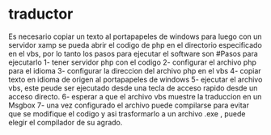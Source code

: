 # traductor
Es necesario copiar un texto al portapapeles de windows para luego con un servidor xamp se pueda abrir el codigo de php en el directorio
especificado en el vbs, por lo tanto los pasos para ejecutar el software son
#Pasos para ejecutarlo
1- tener servidor php con el codigo
2- configurar el archivo php para el idioma
3- configurar la direccion del archivo php en el vbs 
4- copiar texto en idioma de origen al portapapeles de windows
5- ejecutar el archivo vbs, este peude ser ejecutado desde una tecla de acceso rapido desde un acceso directo.
6- esperar a que el archivo vbs muestre la traduccion en un Msgbox
7- una vez configurado el archivo puede compilarse para evitar que se modifique el codigo y asi trasformarlo a un archivo .exe , puede
elegir el compilador de su agrado.
